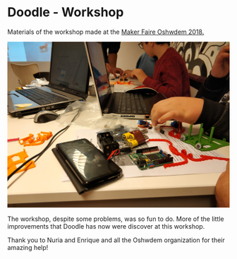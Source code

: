 # Doodle - Workshop

Materials of the workshop made at the [Maker Faire Oshwdem 2018.](https://oshwdem.org/2018/10/ultimos-talleres-antes-de-la-oshwdem-2018/)

![](images/../media/doodle_oshwdem.jpeg)

The workshop, despite some problems, was so fun to do. More of the little improvements that Doodle has now were discover at this workshop.

Thank you to Nuria and Enrique and all the Oshwdem organization for their amazing help!
